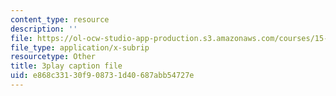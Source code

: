 ```yaml
---
content_type: resource
description: ''
file: https://ol-ocw-studio-app-production.s3.amazonaws.com/courses/15-071-the-analytics-edge-spring-2017/e868c33130f908731d40687abb54727e_7QJyMB9qGQg.srt
file_type: application/x-subrip
resourcetype: Other
title: 3play caption file
uid: e868c331-30f9-0873-1d40-687abb54727e
---
```

